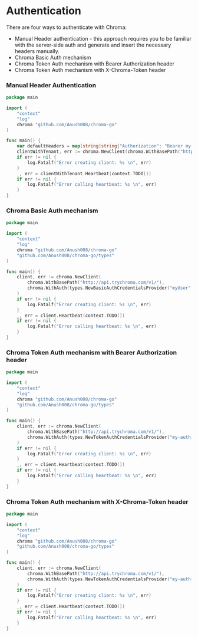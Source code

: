# Authentication

There are four ways to authenticate with Chroma:

- Manual Header authentication - this approach requires you to be familiar with the server-side auth and generate and insert the necessary headers manually.
- Chroma Basic Auth mechanism
- Chroma Token Auth mechanism with Bearer Authorization header
- Chroma Token Auth mechanism with X-Chroma-Token header

### Manual Header Authentication

```go
package main

import (
	"context"
	"log"
	chroma "github.com/Anush008/chroma-go"
)

func main() {
	var defaultHeaders = map[string]string{"Authorization": "Bearer my-custom-token"}
	clientWithTenant, err := chroma.NewClient(chroma.WithBasePath("http://api.trychroma.com/v1/"), chroma.WithDefaultHeaders(defaultHeaders))
	if err != nil {
		log.Fatalf("Error creating client: %s \n", err)
	}
	_, err = clientWithTenant.Heartbeat(context.TODO())
	if err != nil {
		log.Fatalf("Error calling heartbeat: %s \n", err)
	}
}
```

### Chroma Basic Auth mechanism

```go
package main

import (
    "context"
    "log"
    chroma "github.com/Anush008/chroma-go"
	"github.com/Anush008/chroma-go/types"
)

func main() {
    client, err := chroma.NewClient(
        chroma.WithBasePath("http://api.trychroma.com/v1/"),
        chroma.WithAuth(types.NewBasicAuthCredentialsProvider("myUser", "myPassword")),
    )
    if err != nil {
        log.Fatalf("Error creating client: %s \n", err)
    }
    _, err = client.Heartbeat(context.TODO())
    if err != nil {
        log.Fatalf("Error calling heartbeat: %s \n", err)
    }
}
```

### Chroma Token Auth mechanism with Bearer Authorization header

```go
package main

import (
    "context"
    "log"
    chroma "github.com/Anush008/chroma-go"
    "github.com/Anush008/chroma-go/types"
)

func main() {
    client, err := chroma.NewClient(
        chroma.WithBasePath("http://api.trychroma.com/v1/"), 
        chroma.WithAuth(types.NewTokenAuthCredentialsProvider("my-auth-token", types.AuthorizationTokenHeader)),
    )
    if err != nil {
        log.Fatalf("Error creating client: %s \n", err)
    }
    _, err = client.Heartbeat(context.TODO())
    if err != nil {
        log.Fatalf("Error calling heartbeat: %s \n", err)
    }
}
```

### Chroma Token Auth mechanism with X-Chroma-Token header

```go
package main

import (
    "context"
    "log"
    chroma "github.com/Anush008/chroma-go"
    "github.com/Anush008/chroma-go/types"
)

func main() {
    client, err := chroma.NewClient(
        chroma.WithBasePath("http://api.trychroma.com/v1/"), 
        chroma.WithAuth(types.NewTokenAuthCredentialsProvider("my-auth-token", types.XChromaTokenHeader)),
    )
    if err != nil {
        log.Fatalf("Error creating client: %s \n", err)
    }
    _, err = client.Heartbeat(context.TODO())
    if err != nil {
        log.Fatalf("Error calling heartbeat: %s \n", err)
    }
}
```

